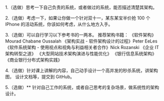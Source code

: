 1.（选做）思考一下自己负责的系统，或者做过的系统，能否描述清楚其架构。


2.（选做）考虑一下，如果让你做一个针对双十一，某东某宝半价抢 100 个 IPhone 的活动系统，你该如何考虑，从什么地方入手。

3.（选做）可以自行学习以下参考书的一两本。
推荐架构书籍：
《软件架构》Mourad Chabane Oussalah
《架构实战 - 软件架构设计的过程》Peter EeLes
《软件系统架构 - 使用视点和视角与利益相关者合作》Nick Rozanski
《企业 IT 架构转型之道》
《大型网站技术架构演进与性能优化》
《银行信息系统架构》
《商业银行分布式架构实践》

4.（选做）针对课上讲解的内容，自己动手设计一个高并发的秒杀系统，讲架构图， 设计文档等，提交到 GitHub。

5.（选做）** 针对自己工作的系统，或者自己思考的复杂场景，做系统性的架构设计。